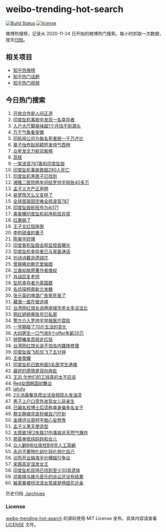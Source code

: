 # weibo-trending-hot-search

[![Build Status](https://github.com/justjavac/weibo-trending-hot-search/workflows/ci/badge.svg?branch=master)](https://github.com/justjavac/weibo-trending-hot-search/actions)
[![license](https://img.shields.io/github/license/justjavac/weibo-trending-hot-search)](https://github.com/justjavac/weibo-trending-hot-search/blob/master/LICENSE)

微博热搜榜，记录从 2020-11-24 日开始的微博热门搜索。每小时抓取一次数据，按天[归档](./archives)。

## 相关项目

- [知乎热搜榜](https://github.com/justjavac/zhihu-trending-top-search)
- [知乎热门话题](https://github.com/justjavac/zhihu-trending-hot-questions)
- [知乎热门视频](https://github.com/justjavac/zhihu-trending-hot-video)

## 今日热门搜索

<!-- BEGIN -->
<!-- 最后更新时间 Fri Jun 13 2025 01:10:31 GMT+0800 (China Standard Time) -->

1. [开放合作是人间正道](https://s.weibo.com//weibo?q=%23%E5%BC%80%E6%94%BE%E5%90%88%E4%BD%9C%E6%98%AF%E4%BA%BA%E9%97%B4%E6%AD%A3%E9%81%93%23&Refer=new_time)
1. [印度坠机事故中发现一名幸存者](https://s.weibo.com//weibo?q=%23%E5%8D%B0%E5%BA%A6%E5%9D%A0%E6%9C%BA%E4%BA%8B%E6%95%85%E4%B8%AD%E5%8F%91%E7%8E%B0%E4%B8%80%E5%90%8D%E5%B9%B8%E5%AD%98%E8%80%85%23&t=31&band_rank=1&Refer=top)
1. [入户大厅脚臭味超1个月找不到源头](https://s.weibo.com//weibo?q=%23%E5%85%A5%E6%88%B7%E5%A4%A7%E5%8E%85%E8%84%9A%E8%87%AD%E5%91%B3%E8%B6%851%E4%B8%AA%E6%9C%88%E6%89%BE%E4%B8%8D%E5%88%B0%E6%BA%90%E5%A4%B4%23&t=31&band_rank=2&Refer=top)
1. [万千气象看安徽](https://s.weibo.com//weibo?q=%23%E4%B8%87%E5%8D%83%E6%B0%94%E8%B1%A1%E7%9C%8B%E5%AE%89%E5%BE%BD%23&t=31&band_rank=3&Refer=top)
1. [印航母公司为每名死者赔一千万卢比](https://s.weibo.com//weibo?q=%23%E5%8D%B0%E8%88%AA%E6%AF%8D%E5%85%AC%E5%8F%B8%E4%B8%BA%E6%AF%8F%E5%90%8D%E6%AD%BB%E8%80%85%E8%B5%94%E4%B8%80%E5%8D%83%E4%B8%87%E5%8D%A2%E6%AF%94%23&t=31&band_rank=18&Refer=top)
1. [章子怡夸赵丽颖短发帅气西林](https://s.weibo.com//weibo?q=%23%E7%AB%A0%E5%AD%90%E6%80%A1%E5%A4%B8%E8%B5%B5%E4%B8%BD%E9%A2%96%E7%9F%AD%E5%8F%91%E5%B8%85%E6%B0%94%E8%A5%BF%E6%9E%97%23&t=31&band_rank=5&Refer=top)
1. [众星发文力挺邓紫棋](https://s.weibo.com//weibo?q=%23%E4%BC%97%E6%98%9F%E5%8F%91%E6%96%87%E5%8A%9B%E6%8C%BA%E9%82%93%E7%B4%AB%E6%A3%8B%23&t=31&band_rank=6&Refer=top)
1. [荔枝](https://s.weibo.com//weibo?q=%E8%8D%94%E6%9E%9D&t=31&band_rank=4&Refer=top)
1. [一架波音787客机印度坠毁](https://s.weibo.com//weibo?q=%23%E4%B8%80%E6%9E%B6%E6%B3%A2%E9%9F%B3787%E5%AE%A2%E6%9C%BA%E5%8D%B0%E5%BA%A6%E5%9D%A0%E6%AF%81%23&t=31&band_rank=8&Refer=top)
1. [印度坠机事故致超290人死亡](https://s.weibo.com//weibo?q=%23%E5%8D%B0%E5%BA%A6%E5%9D%A0%E6%9C%BA%E4%BA%8B%E6%95%85%E8%87%B4%E8%B6%85290%E4%BA%BA%E6%AD%BB%E4%BA%A1%23&t=31&band_rank=10&Refer=top)
1. [印度坠机黑匣子已找到](https://s.weibo.com//weibo?q=%23%E5%8D%B0%E5%BA%A6%E5%9D%A0%E6%9C%BA%E9%BB%91%E5%8C%A3%E5%AD%90%E5%B7%B2%E6%89%BE%E5%88%B0%23&t=31&band_rank=10&Refer=top)
1. [湘雅二医院两年间给罗帅宇转账40多万](https://s.weibo.com//weibo?q=%23%E6%B9%98%E9%9B%85%E4%BA%8C%E5%8C%BB%E9%99%A2%E4%B8%A4%E5%B9%B4%E9%97%B4%E7%BB%99%E7%BD%97%E5%B8%85%E5%AE%87%E8%BD%AC%E8%B4%A640%E5%A4%9A%E4%B8%87%23&t=31&band_rank=11&Refer=top)
1. [孟子义方严正声明](https://s.weibo.com//weibo?q=%23%E5%AD%9F%E5%AD%90%E4%B9%89%E6%96%B9%E4%B8%A5%E6%AD%A3%E5%A3%B0%E6%98%8E%23&t=31&band_rank=12&Refer=top)
1. [易梦玲怎么又变样了](https://s.weibo.com//weibo?q=%23%E6%98%93%E6%A2%A6%E7%8E%B2%E6%80%8E%E4%B9%88%E5%8F%88%E5%8F%98%E6%A0%B7%E4%BA%86%23&t=31&band_rank=13&Refer=top)
1. [全球首架因空难全损波音787](https://s.weibo.com//weibo?q=%23%E5%85%A8%E7%90%83%E9%A6%96%E6%9E%B6%E5%9B%A0%E7%A9%BA%E9%9A%BE%E5%85%A8%E6%8D%9F%E6%B3%A2%E9%9F%B3787%23&t=31&band_rank=20&Refer=top)
1. [印度坠毁航班号为AI171](https://s.weibo.com//weibo?q=%23%E5%8D%B0%E5%BA%A6%E5%9D%A0%E6%AF%81%E8%88%AA%E7%8F%AD%E5%8F%B7%E4%B8%BAAI171%23&t=31&band_rank=28&Refer=top)
1. [乘客曝印度坠机前序航班异常](https://s.weibo.com//weibo?q=%23%E4%B9%98%E5%AE%A2%E6%9B%9D%E5%8D%B0%E5%BA%A6%E5%9D%A0%E6%9C%BA%E5%89%8D%E5%BA%8F%E8%88%AA%E7%8F%AD%E5%BC%82%E5%B8%B8%23&t=31&band_rank=17&Refer=top)
1. [红果崩了](https://s.weibo.com//weibo?q=%E7%BA%A2%E6%9E%9C%E5%B4%A9%E4%BA%86&t=31&band_rank=9&Refer=top)
1. [王子文红毯摔倒](https://s.weibo.com//weibo?q=%23%E7%8E%8B%E5%AD%90%E6%96%87%E7%BA%A2%E6%AF%AF%E6%91%94%E5%80%92%23&t=31&band_rank=15&Refer=top)
1. [李昀锐谁的妻子](https://s.weibo.com//weibo?q=%23%E6%9D%8E%E6%98%80%E9%94%90%E8%B0%81%E7%9A%84%E5%A6%BB%E5%AD%90%23&t=31&band_rank=19&Refer=top)
1. [陈昊宇好辣](https://s.weibo.com//weibo?q=%23%E9%99%88%E6%98%8A%E5%AE%87%E5%A5%BD%E8%BE%A3%23&t=31&band_rank=16&Refer=top)
1. [印度客机坠毁全程监控首曝光](https://s.weibo.com//weibo?q=%23%E5%8D%B0%E5%BA%A6%E5%AE%A2%E6%9C%BA%E5%9D%A0%E6%AF%81%E5%85%A8%E7%A8%8B%E7%9B%91%E6%8E%A7%E9%A6%96%E6%9B%9D%E5%85%89%23&t=31&band_rank=39&Refer=top)
1. [印度坠机幸存者已与家属通话](https://s.weibo.com//weibo?q=%23%E5%8D%B0%E5%BA%A6%E5%9D%A0%E6%9C%BA%E5%B9%B8%E5%AD%98%E8%80%85%E5%B7%B2%E4%B8%8E%E5%AE%B6%E5%B1%9E%E9%80%9A%E8%AF%9D%23&t=31&band_rank=14&Refer=top)
1. [刘诗诗戴非遗绒花](https://s.weibo.com//weibo?q=%23%E5%88%98%E8%AF%97%E8%AF%97%E6%88%B4%E9%9D%9E%E9%81%97%E7%BB%92%E8%8A%B1%23&t=31&band_rank=23&Refer=top)
1. [曾舜晞劝删恋爱脑图](https://s.weibo.com//weibo?q=%E6%9B%BE%E8%88%9C%E6%99%9E%E5%8A%9D%E5%88%A0%E6%81%8B%E7%88%B1%E8%84%91%E5%9B%BE&t=31&band_rank=21&Refer=top)
1. [兰香如故原著作者维权](https://s.weibo.com//weibo?q=%23%E5%85%B0%E9%A6%99%E5%A6%82%E6%95%85%E5%8E%9F%E8%91%97%E4%BD%9C%E8%80%85%E7%BB%B4%E6%9D%83%23&t=31&band_rank=25&Refer=top)
1. [肖战回复老师](https://s.weibo.com//weibo?q=%23%E8%82%96%E6%88%98%E5%9B%9E%E5%A4%8D%E8%80%81%E5%B8%88%23&t=31&band_rank=19&Refer=top)
1. [坠机幸存者为英国籍](https://s.weibo.com//weibo?q=%23%E5%9D%A0%E6%9C%BA%E5%B9%B8%E5%AD%98%E8%80%85%E4%B8%BA%E8%8B%B1%E5%9B%BD%E7%B1%8D%23&t=31&band_rank=27&Refer=top)
1. [名侦探柯南新兰发糖](https://s.weibo.com//weibo?q=%E5%90%8D%E4%BE%A6%E6%8E%A2%E6%9F%AF%E5%8D%97%E6%96%B0%E5%85%B0%E5%8F%91%E7%B3%96&t=31&band_rank=28&Refer=top)
1. [张元英的啤酒广告笑死我了](https://s.weibo.com//weibo?q=%E5%BC%A0%E5%85%83%E8%8B%B1%E7%9A%84%E5%95%A4%E9%85%92%E5%B9%BF%E5%91%8A%E7%AC%91%E6%AD%BB%E6%88%91%E4%BA%86&t=31&band_rank=26&Refer=top)
1. [藏海一直在做选择](https://s.weibo.com//weibo?q=%23%E8%97%8F%E6%B5%B7%E4%B8%80%E7%9B%B4%E5%9C%A8%E5%81%9A%E9%80%89%E6%8B%A9%23&t=31&band_rank=27&Refer=top)
1. [台湾网红馆长说两岸城市差太多没法比](https://s.weibo.com//weibo?q=%23%E5%8F%B0%E6%B9%BE%E7%BD%91%E7%BA%A2%E9%A6%86%E9%95%BF%E8%AF%B4%E4%B8%A4%E5%B2%B8%E5%9F%8E%E5%B8%82%E5%B7%AE%E5%A4%AA%E5%A4%9A%E6%B2%A1%E6%B3%95%E6%AF%94%23&t=31&band_rank=32&Refer=top)
1. [网红妍妍酱账号已私密](https://s.weibo.com//weibo?q=%23%E7%BD%91%E7%BA%A2%E5%A6%8D%E5%A6%8D%E9%85%B1%E8%B4%A6%E5%8F%B7%E5%B7%B2%E7%A7%81%E5%AF%86%23&t=31&band_rank=32&Refer=top)
1. [警方介入罗帅宇举报医疗腐败](https://s.weibo.com//weibo?q=%23%E8%AD%A6%E6%96%B9%E4%BB%8B%E5%85%A5%E7%BD%97%E5%B8%85%E5%AE%87%E4%B8%BE%E6%8A%A5%E5%8C%BB%E7%96%97%E8%85%90%E8%B4%A5%23&t=31&band_rank=22&Refer=top)
1. [一学期瘦了70斤生活的变化](https://s.weibo.com//weibo?q=%E4%B8%80%E5%AD%A6%E6%9C%9F%E7%98%A6%E4%BA%8670%E6%96%A4%E7%94%9F%E6%B4%BB%E7%9A%84%E5%8F%98%E5%8C%96&t=31&band_rank=33&Refer=top)
1. [大四男生一口气收8个offer年薪20万](https://s.weibo.com//weibo?q=%23%E5%A4%A7%E5%9B%9B%E7%94%B7%E7%94%9F%E4%B8%80%E5%8F%A3%E6%B0%94%E6%94%B68%E4%B8%AAoffer%E5%B9%B4%E8%96%AA20%E4%B8%87%23&t=31&band_rank=34&Refer=top)
1. [钟楚曦拿荔枝走红毯](https://s.weibo.com//weibo?q=%23%E9%92%9F%E6%A5%9A%E6%9B%A6%E6%8B%BF%E8%8D%94%E6%9E%9D%E8%B5%B0%E7%BA%A2%E6%AF%AF%23&t=31&band_rank=29&Refer=top)
1. [台湾网红馆长说不怕岛内媒体修理](https://s.weibo.com//weibo?q=%E5%8F%B0%E6%B9%BE%E7%BD%91%E7%BA%A2%E9%A6%86%E9%95%BF%E8%AF%B4%E4%B8%8D%E6%80%95%E5%B2%9B%E5%86%85%E5%AA%92%E4%BD%93%E4%BF%AE%E7%90%86&t=31&band_rank=38&Refer=top)
1. [印度坠毁飞机仅飞了五分钟](https://s.weibo.com//weibo?q=%23%E5%8D%B0%E5%BA%A6%E5%9D%A0%E6%AF%81%E9%A3%9E%E6%9C%BA%E4%BB%85%E9%A3%9E%E4%BA%86%E4%BA%94%E5%88%86%E9%92%9F%23&t=31&band_rank=31&Refer=top)
1. [王者荣耀](https://s.weibo.com//weibo?q=%E7%8E%8B%E8%80%85%E8%8D%A3%E8%80%80&t=31&band_rank=43&Refer=top)
1. [印度坠机已致地面5名医学生遇难](https://s.weibo.com//weibo?q=%23%E5%8D%B0%E5%BA%A6%E5%9D%A0%E6%9C%BA%E5%B7%B2%E8%87%B4%E5%9C%B0%E9%9D%A25%E5%90%8D%E5%8C%BB%E5%AD%A6%E7%94%9F%E9%81%87%E9%9A%BE%23&t=31&band_rank=35&Refer=top)
1. [最好的感情是双向奔赴](https://s.weibo.com//weibo?q=%23%E6%9C%80%E5%A5%BD%E7%9A%84%E6%84%9F%E6%83%85%E6%98%AF%E5%8F%8C%E5%90%91%E5%A5%94%E8%B5%B4%23&t=31&band_rank=41&Refer=top)
1. [王迅 欠他们的工钱真的太不应该](https://s.weibo.com//weibo?q=%E7%8E%8B%E8%BF%85%20%E6%AC%A0%E4%BB%96%E4%BB%AC%E7%9A%84%E5%B7%A5%E9%92%B1%E7%9C%9F%E7%9A%84%E5%A4%AA%E4%B8%8D%E5%BA%94%E8%AF%A5&t=31&band_rank=42&Refer=top)
1. [Red女团韩国初舞台](https://s.weibo.com//weibo?q=%23Red%E5%A5%B3%E5%9B%A2%E9%9F%A9%E5%9B%BD%E5%88%9D%E8%88%9E%E5%8F%B0%23&t=31&band_rank=43&Refer=top)
1. [lafufu](https://s.weibo.com//weibo?q=lafufu&t=31&band_rank=36&Refer=top)
1. [2元消毒餐具爬出活虫频现头发油渍](https://s.weibo.com//weibo?q=%232%E5%85%83%E6%B6%88%E6%AF%92%E9%A4%90%E5%85%B7%E7%88%AC%E5%87%BA%E6%B4%BB%E8%99%AB%E9%A2%91%E7%8E%B0%E5%A4%B4%E5%8F%91%E6%B2%B9%E6%B8%8D%23&t=31&band_rank=24&Refer=top)
1. [男子上户口意外发现女儿非亲生](https://s.weibo.com//weibo?q=%23%E7%94%B7%E5%AD%90%E4%B8%8A%E6%88%B7%E5%8F%A3%E6%84%8F%E5%A4%96%E5%8F%91%E7%8E%B0%E5%A5%B3%E5%84%BF%E9%9D%9E%E4%BA%B2%E7%94%9F%23&t=31&band_rank=45&Refer=top)
1. [已婚名校博士后谎称单身骗多名女子](https://s.weibo.com//weibo?q=%23%E5%B7%B2%E5%A9%9A%E5%90%8D%E6%A0%A1%E5%8D%9A%E5%A3%AB%E5%90%8E%E8%B0%8E%E7%A7%B0%E5%8D%95%E8%BA%AB%E9%AA%97%E5%A4%9A%E5%90%8D%E5%A5%B3%E5%AD%90%23&t=31&band_rank=25&Refer=top)
1. [蔡文静做完皮秒被自己吓到](https://s.weibo.com//weibo?q=%E8%94%A1%E6%96%87%E9%9D%99%E5%81%9A%E5%AE%8C%E7%9A%AE%E7%A7%92%E8%A2%AB%E8%87%AA%E5%B7%B1%E5%90%93%E5%88%B0&t=31&band_rank=50&Refer=top)
1. [金靖评论周柯宇痴心妄想鬼](https://s.weibo.com//weibo?q=%E9%87%91%E9%9D%96%E8%AF%84%E8%AE%BA%E5%91%A8%E6%9F%AF%E5%AE%87%E7%97%B4%E5%BF%83%E5%A6%84%E6%83%B3%E9%AC%BC&t=31&band_rank=49&Refer=top)
1. [孟子义黑天使造型](https://s.weibo.com//weibo?q=%23%E5%AD%9F%E5%AD%90%E4%B9%89%E9%BB%91%E5%A4%A9%E4%BD%BF%E9%80%A0%E5%9E%8B%23&t=31&band_rank=49&Refer=top)
1. [太原致1死2失联21伤事故非天然气爆炸](https://s.weibo.com//weibo?q=%23%E5%A4%AA%E5%8E%9F%E8%87%B41%E6%AD%BB2%E5%A4%B1%E8%81%9421%E4%BC%A4%E4%BA%8B%E6%95%85%E9%9D%9E%E5%A4%A9%E7%84%B6%E6%B0%94%E7%88%86%E7%82%B8%23&t=31&band_rank=7&Refer=top)
1. [那英单依纯妈妈和女儿](https://s.weibo.com//weibo?q=%E9%82%A3%E8%8B%B1%E5%8D%95%E4%BE%9D%E7%BA%AF%E5%A6%88%E5%A6%88%E5%92%8C%E5%A5%B3%E5%84%BF&t=31&band_rank=30&Refer=top)
1. [众人翻8吨垃圾找到8克人工耳蜗](https://s.weibo.com//weibo?q=%23%E4%BC%97%E4%BA%BA%E7%BF%BB8%E5%90%A8%E5%9E%83%E5%9C%BE%E6%89%BE%E5%88%B08%E5%85%8B%E4%BA%BA%E5%B7%A5%E8%80%B3%E8%9C%97%23&t=31&band_rank=37&Refer=top)
1. [永远不要物化幼化钝化弱化自己](https://s.weibo.com//weibo?q=%E6%B0%B8%E8%BF%9C%E4%B8%8D%E8%A6%81%E7%89%A9%E5%8C%96%E5%B9%BC%E5%8C%96%E9%92%9D%E5%8C%96%E5%BC%B1%E5%8C%96%E8%87%AA%E5%B7%B1&t=31&band_rank=40&Refer=top)
1. [诊所开业输液半价横幅引争议](https://s.weibo.com//weibo?q=%23%E8%AF%8A%E6%89%80%E5%BC%80%E4%B8%9A%E8%BE%93%E6%B6%B2%E5%8D%8A%E4%BB%B7%E6%A8%AA%E5%B9%85%E5%BC%95%E4%BA%89%E8%AE%AE%23&t=31&band_rank=41&Refer=top)
1. [宋茜高定湿发女王](https://s.weibo.com//weibo?q=%E5%AE%8B%E8%8C%9C%E9%AB%98%E5%AE%9A%E6%B9%BF%E5%8F%91%E5%A5%B3%E7%8E%8B&t=31&band_rank=44&Refer=top)
1. [印度坠机现场已找到至少30具遗体](https://s.weibo.com//weibo?q=%23%E5%8D%B0%E5%BA%A6%E5%9D%A0%E6%9C%BA%E7%8E%B0%E5%9C%BA%E5%B7%B2%E6%89%BE%E5%88%B0%E8%87%B3%E5%B0%9130%E5%85%B7%E9%81%97%E4%BD%93%23&t=31&band_rank=46&Refer=top)
1. [邓紫棋与蜂鸟音乐的诉讼还没有结果](https://s.weibo.com//weibo?q=%23%E9%82%93%E7%B4%AB%E6%A3%8B%E4%B8%8E%E8%9C%82%E9%B8%9F%E9%9F%B3%E4%B9%90%E7%9A%84%E8%AF%89%E8%AE%BC%E8%BF%98%E6%B2%A1%E6%9C%89%E7%BB%93%E6%9E%9C%23&t=31&band_rank=47&Refer=top)
1. [躲家暴被拐流浪女孩或是杨妞花远亲](https://s.weibo.com//weibo?q=%23%E8%BA%B2%E5%AE%B6%E6%9A%B4%E8%A2%AB%E6%8B%90%E6%B5%81%E6%B5%AA%E5%A5%B3%E5%AD%A9%E6%88%96%E6%98%AF%E6%9D%A8%E5%A6%9E%E8%8A%B1%E8%BF%9C%E4%BA%B2%23&t=31&band_rank=48&Refer=top)

<!-- END -->

历史归档 [./archives](./archives)

### License

[weibo-trending-hot-search](https://github.com/justjavac/weibo-trending-hot-search) 的源码使用 MIT License
发布。具体内容请查看 [LICENSE](./LICENSE) 文件。
